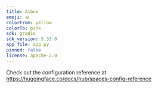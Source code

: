```yaml
---
title: Aibox
emoji: 📊
colorFrom: yellow
colorTo: pink
sdk: gradio
sdk_version: 5.33.0
app_file: app.py
pinned: false
license: apache-2.0
---
```


Check out the configuration reference at https://huggingface.co/docs/hub/spaces-config-reference
